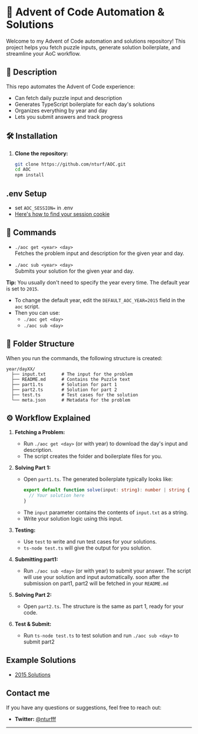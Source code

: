 # 🎄 Advent of Code Automation & Solutions

Welcome to my Advent of Code automation and solutions repository! This project helps you fetch puzzle inputs, generate solution boilerplate, and streamline your AoC workflow.


## 🚀 Description

This repo automates the Advent of Code experience:
- Can fetch daily puzzle input and description
- Generates TypeScript boilerplate for each day's solutions
- Organizes everything by year and day
- Lets you submit answers and track progress


## 🛠️ Installation

1. **Clone the repository:**
   ```sh
   git clone https://github.com/nturf/AOC.git
   cd AOC
   npm install
   ```
## .env Setup
- set `AOC_SESSION=` in .env
- [Here's how to find your session cookie](https://github.com/wimglenn/advent-of-code-wim/issues/1)

## 📝 Commands

- `./aoc get <year> <day>`  
  Fetches the problem input and description for the given year and day.

- `./aoc sub <year> <day>`  
  Submits your solution for the given year and day.

**Tip:** You usually don't need to specify the year every time. The default year is set to `2015`.
- To change the default year, edit the `DEFAULT_AOC_YEAR=2015` field in the `aoc` script.
- Then you can use:
  - `./aoc get <day>`
  - `./aoc sub <day>`

## 📁 Folder Structure

When you run the commands, the following structure is created:

```
year/dayXX/
  ├── input.txt      # The input for the problem
  ├── README.md      # Contains the Puzzle text 
  ├── part1.ts       # Solution for part 1
  ├── part2.ts       # Solution for part 2
  ├── test.ts        # Test cases for the solution
  └── meta.json      # Metadata for the problem
```

## ⚙️ Workflow Explained

1. **Fetching a Problem:**
   - Run `./aoc get <day>` (or with year) to download the day's input and description.
   - The script creates the folder and boilerplate files for you.

2. **Solving Part 1:**
   - Open `part1.ts`. The generated boilerplate typically looks like:
     ```ts
     export default function solve(input: string): number | string {
       // Your solution here
     }
     ```
   - The `input` parameter contains the contents of `input.txt` as a string.
   - Write your solution logic using this input.

3. **Testing:**
   - Use `test` to write and run test cases for your solutions.
   - `ts-node test.ts` will give the output for you solution.

4. **Submitting part1:**
   - Run `./aoc sub <day>` (or with year) to submit your answer. The script will use your solution and input automatically.
   soon after the submission on part1, part2 will be fetched in your `README.md`

5. **Solving Part 2:**
   - Open `part2.ts`. The structure is the same as part 1, ready for your code.

6. **Test & Submit:**
   - Run `ts-node test.ts` to test solution and run `./aoc sub <day>` to submit part2


## Example Solutions

-  [2015 Solutions](./2015)


## Contact me
If you have any questions or suggestions, feel free to reach out:
- **Twitter:** [@nturfff](https://twitter.com/nturfff)
---
